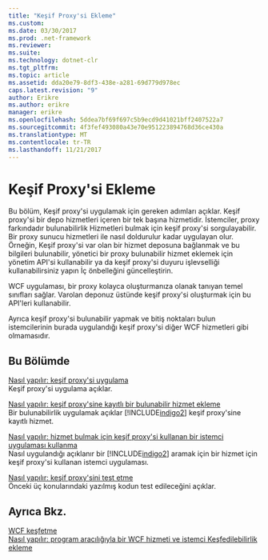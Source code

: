 ```yaml
---
title: "Keşif Proxy'si Ekleme"
ms.custom: 
ms.date: 03/30/2017
ms.prod: .net-framework
ms.reviewer: 
ms.suite: 
ms.technology: dotnet-clr
ms.tgt_pltfrm: 
ms.topic: article
ms.assetid: dda20e79-8df3-438e-a281-69d779d978ec
caps.latest.revision: "9"
author: Erikre
ms.author: erikre
manager: erikre
ms.openlocfilehash: 5ddea7bf69f697c5b9ecd9d41021bff2407522a7
ms.sourcegitcommit: 4f3fef493080a43e70e951223894768d36ce430a
ms.translationtype: MT
ms.contentlocale: tr-TR
ms.lasthandoff: 11/21/2017
---
```

# <a name="implementing-a-discovery-proxy"></a>Keşif Proxy'si Ekleme
Bu bölüm, Keşif proxy'si uygulamak için gereken adımları açıklar. Keşif proxy'si bir depo hizmetleri içeren bir tek başına hizmetidir. İstemciler, proxy farkındadır bulunabilirlik Hizmetleri bulmak için keşif proxy'si sorgulayabilir. Bir proxy sunucu hizmetleri ile nasıl doldurulur kadar uygulayan olur. Örneğin, Keşif proxy'si var olan bir hizmet deposuna bağlanmak ve bu bilgileri bulunabilir, yönetici bir proxy bulunabilir hizmet eklemek için yönetim API'si kullanabilir ya da keşif proxy'si duyuru işlevselliği kullanabilirsiniz yapın İç önbelleğini güncelleştirin.  
  
 WCF uygulaması, bir proxy kolayca oluşturmanıza olanak tanıyan temel sınıfları sağlar. Varolan deponuz üstünde keşif proxy'si oluşturmak için bu API'leri kullanabilir.  
  
 Ayrıca keşif proxy'si bulunabilir yapmak ve bitiş noktaları bulun istemcilerinin burada uygulandığı keşif proxy'si diğer WCF hizmetleri gibi olmamasıdır.  
  
## <a name="in-this-section"></a>Bu Bölümde  
 [Nasıl yapılır: keşif proxy'si uygulama](../../../../docs/framework/wcf/feature-details/how-to-implement-a-discovery-proxy.md)  
 Keşif proxy'si uygulama açıklar.  
  
 [Nasıl yapılır: keşif proxy'sine kayıtlı bir bulunabilir hizmet ekleme](../../../../docs/framework/wcf/feature-details/discoverable-service-that-registers-with-the-discovery-proxy.md)  
 Bir bulunabilirlik uygulamak açıklar [!INCLUDE[indigo2](../../../../includes/indigo2-md.md)] keşif proxy'sine kayıtlı hizmet.  
  
 [Nasıl yapılır: hizmet bulmak için keşif proxy'si kullanan bir istemci uygulaması kullanma](../../../../docs/framework/wcf/feature-details/client-app-discovery-proxy-to-find-a-service.md)  
 Nasıl uygulandığı açıklanır bir [!INCLUDE[indigo2](../../../../includes/indigo2-md.md)] aramak için bir hizmet için keşif proxy'si kullanan istemci uygulaması.  
  
 [Nasıl yapılır: keşif proxy'sini test etme](../../../../docs/framework/wcf/feature-details/how-to-test-the-discovery-proxy.md)  
 Önceki üç konularındaki yazılmış kodun test edileceğini açıklar.  
  
## <a name="see-also"></a>Ayrıca Bkz.  
 [WCF keşfetme](../../../../docs/framework/wcf/feature-details/wcf-discovery.md)  
 [Nasıl yapılır: program aracılığıyla bir WCF hizmeti ve istemci Keşfedilebilirlik ekleme](../../../../docs/framework/wcf/feature-details/how-to-programmatically-add-discoverability-to-a-wcf-service-and-client.md)

